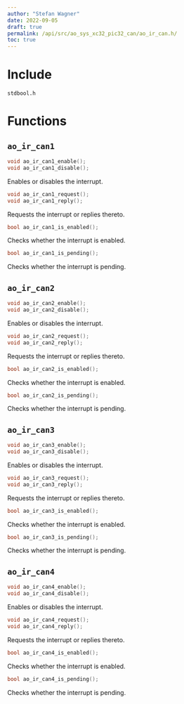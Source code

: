 ```yaml
---
author: "Stefan Wagner"
date: 2022-09-05
draft: true
permalink: /api/src/ao_sys_xc32_pic32_can/ao_ir_can.h/
toc: true
---
```


# Include

`stdbool.h`

# Functions

## `ao_ir_can1`

```c
void ao_ir_can1_enable();
void ao_ir_can1_disable();
```

Enables or disables the interrupt.

```c
void ao_ir_can1_request();
void ao_ir_can1_reply();
```

Requests the interrupt or replies thereto.

```c
bool ao_ir_can1_is_enabled();
```

Checks whether the interrupt is enabled.

```c
bool ao_ir_can1_is_pending();
```

Checks whether the interrupt is pending.

## `ao_ir_can2`

```c
void ao_ir_can2_enable();
void ao_ir_can2_disable();
```

Enables or disables the interrupt.

```c
void ao_ir_can2_request();
void ao_ir_can2_reply();
```

Requests the interrupt or replies thereto.

```c
bool ao_ir_can2_is_enabled();
```

Checks whether the interrupt is enabled.

```c
bool ao_ir_can2_is_pending();
```

Checks whether the interrupt is pending.

## `ao_ir_can3`

```c
void ao_ir_can3_enable();
void ao_ir_can3_disable();
```

Enables or disables the interrupt.

```c
void ao_ir_can3_request();
void ao_ir_can3_reply();
```

Requests the interrupt or replies thereto.

```c
bool ao_ir_can3_is_enabled();
```

Checks whether the interrupt is enabled.

```c
bool ao_ir_can3_is_pending();
```

Checks whether the interrupt is pending.

## `ao_ir_can4`

```c
void ao_ir_can4_enable();
void ao_ir_can4_disable();
```

Enables or disables the interrupt.

```c
void ao_ir_can4_request();
void ao_ir_can4_reply();
```

Requests the interrupt or replies thereto.

```c
bool ao_ir_can4_is_enabled();
```

Checks whether the interrupt is enabled.

```c
bool ao_ir_can4_is_pending();
```

Checks whether the interrupt is pending.
